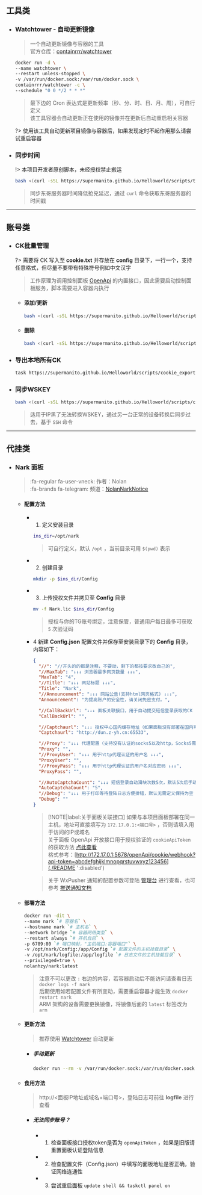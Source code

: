 ## 工具类

- ### Watchtower - 自动更新镜像

  > 一个自动更新镜像与容器的工具\
  > 官方仓库：[containrrr/watchtower](https://github.com/containrrr/watchtower)

  ```bash
  docker run -d \
  --name watchtower \
  --restart unless-stopped \
  -v /var/run/docker.sock:/var/run/docker.sock \
  containrrr/watchtower -c \
  --schedule "0 0 */2 * * *"
  ```
  > 最下边的 Cron 表达式是更新频率（秒、分、时、日、月、周），可自行定义\
  > 该工具容器会自动更新正在使用的镜像并在更新后自动重启相关容器

  ?> 使用该工具自动更新项目镜像与容器后，如果发现定时不起作用那么请尝试重启容器

- ### 同步时间

  !> 本项目开发者原创脚本，未经授权禁止搬运

  ```bash
  bash <(curl -sSL https://supermanito.github.io/Helloworld/scripts/time_sync.sh)
  ```
  > 同步东哥服务器时间降低抢兑延迟，通过 `curl` 命令获取东哥服务器的时间戳

***

## 账号类

- ### CK批量管理

  ?> 需要将 CK 写入至 **cookie.txt** 并存放在 **config** 目录下，一行一个，支持任意格式，但尽量不要带有特殊符号例如中文汉字

  > 工作原理为调用控制面板 [OpenApi](./utils/OpenApi?id=%e4%ba%8c%e3%80%81%e5%86%85%e7%bd%ae%e6%8e%a5%e5%8f%a3) 的内置接口，因此需要启动控制面板服务，脚本需要进入容器内执行

  - #### 添加/更新

    ```bash
    bash <(curl -sSL https://supermanito.github.io/Helloworld/scripts/cookie_bp.sh) add
    ```

  - #### 删除

    ```bash
    bash <(curl -sSL https://supermanito.github.io/Helloworld/scripts/cookie_bp.sh) del
    ```

- ### 导出本地所有CK

  ```bash
  task https://supermanito.github.io/Helloworld/scripts/cookie_export.sh now
  ```

- ### 同步WSKEY

  ```bash
  bash <(curl -sSL https://supermanito.github.io/Helloworld/scripts/cookie_sync.sh)
  ```
  > 适用于IP黑了无法转换WSKEY，通过另一台正常的设备转换后同步过去，基于 `SSH` 命令

***

## 代挂类

- ### Nark 面板

  > :fa-regular fa-user-vneck: 作者：Nolan \
  > :fa-brands fa-telegram: 频道：[NolanNarkNotice](https://t.me/NolanNarkNotice)

  - #### 配置方法

    - 1. 定义安装目录

      ```bash
      ins_dir=/opt/nark
      ```
      > 可自行定义，默认 `/opt` ，当前目录可用 `$(pwd)` 表示

    - 2. 创建目录

      ```bash
      mkdir -p $ins_dir/Config
      ```

    - 3. 上传授权文件并拷贝至 **Config** 目录

      ```bash
      mv -f Nark.lic $ins_dir/Config
      ```
      > 授权与你的TG账号绑定，注意保管，普通用户每日最多可获取 `5` 次验证码

    - 4 新建 **Config.json** 配置文件并保存至安装目录下的 **Config** 目录，内容如下：

      ```json
      {
        "//": "//开头的的都是注释，不要动，剩下的都按要求改自己的",
        "//MaxTab": "↓↓↓ 浏览器最多网页数量 ↓↓↓",
        "MaxTab": "4",
        "//Title": "↓↓↓ 网站标题 ↓↓↓",
        "Title": "Nark",
        "//Announcement": "↓↓↓ 网站公告(支持html网页格式) ↓↓↓",
        "Announcement": "为提高账户的安全性，请关闭免密支付。",

        "//CallBackUrl": "↓↓↓ 面板关联接口，用于自动提交短信登录获取的CK ↓↓↓",
        "CallBackUrl": "",

        "//Captchaurl": "↓↓↓ 授权中心国内缓存地址（如果面板没有部署在国内可直接删掉这条配置） ↓↓↓",
        "Captchaurl": "http://dun.z-yh.cn:65533",

        "//Proxy": "↓↓↓ 代理配置（支持没有认证的socks5以及http，Socks5需要填写socks5://ip:端口，不要填写下方的账户密码） ↓↓↓", 
        "Proxy": "",
        "//ProxyUser": "↓↓↓ 用于http代理认证的用户名 ↓↓↓",
        "ProxyUser": "",
        "//ProxyPass": "↓↓↓ 用于http代理认证的用户名对应密码 ↓↓↓",
        "ProxyPass": "",

        "//AutoCaptchaCount": "↓↓↓ 短信登录自动滑块次数5次，默认5次后手动滑块，可设置为0改为默认手动滑块 ↓↓↓",
        "AutoCaptchaCount": "5",
        "//Debug": "↓↓↓ 用于打印等待登陆日志方便排错，默认无需定义保持为空 ↓↓↓",
        "Debug": ""
      }
      ```
      > [!NOTE|label:关于面板关联接口]
      > 如果与本项目面板部署在同一主机，地址可直接填写为 `172.17.0.1:<端口号>` ，否则请填入用于访问的IP或域名 \
      > 关于面板 OpenApi 开放接口用于授权验证的 `cookieApiToken` 的获取方法 [点此查看](./utils/OpenApi?id=一、api-接口说明) \
      > 格式参考：[http://172.17.0.1:5678/openApi/cookie/webhook?api-token=abcdefghijklmnopqrstuvwxyz123456](./README ':disabled')

      > 关于 WxPusher 通知的配置参数可登陆 [管理台](https://wxpusher.zjiecode.com/admin/main/app/appToken) 进行查看，也可参考 [推送通知文档](./config/推送通知?id=wxpusher)

  - #### 部署方法

    ```bash
    docker run -dit \
    --name nark `# 容器名` \
    --hostname nark `# 主机名` \
    --network bridge `# 容器网络类型` \
    --restart always `# 开机自启` \
    -p 6789:80 `# 端口映射，"主机端口:容器端口"` \
    -v /opt/nark/Config:/app/Config `# 配置文件的主机挂载目录` \
    -v /opt/nark/logfile:/app/logfile `# 日志文件的主机挂载目录` \
    --privileged=true \
    nolanhzy/nark:latest
    ```
    > 注意不可以更改 `:` 右边的内容，若容器启动后不能访问请查看日志 `docker logs -f nark`\
    > 后期使用如若配置文件有所变动，需要重启容器才能生效 `docker restart nark` \
    > ARM 架构的设备需要更换镜像，将镜像后面的 `latest` 标签改为 `arm`

  - #### 更新方法

    > 推荐使用 [Watchtower](./utils/辅助工具?id=watchtower-自动更新镜像) 自动更新
  
    - ##### 手动更新

      ```bash
      docker run --rm -v /var/run/docker.sock:/var/run/docker.sock containrrr/watchtower -c --run-once nark
      ```

  - #### 食用方法

    > http://<面板IP地址或域名+端口号>，登陆日志可前往 **logfile** 进行查看

    - ##### 无法同步账号？

      - 1. 检查面板接口授权token是否为 `openApiToken` ，如果是旧版请重置面板认证登陆信息
      - 2. 检查配置文件（Config.json）中填写的面板地址是否正确，验证网络连通性
      - 3. 尝试重启面板 `update shell && taskctl panel on`
